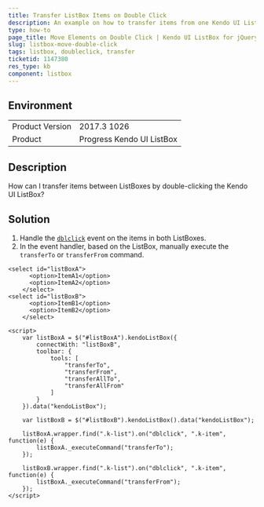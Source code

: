 ```yaml
---
title: Transfer ListBox Items on Double Click
description: An example on how to transfer items from one Kendo UI ListBox to another by double-clicking them.
type: how-to
page_title: Move Elements on Double Click | Kendo UI ListBox for jQuery
slug: listbox-move-double-click
tags: listbox, doubleclick, transfer
ticketid: 1147380
res_type: kb
component: listbox
---
```


## Environment

<table>
	<tr>
		<td>Product Version</td>
		<td>2017.3 1026</td>
	</tr>
	<tr>
		<td>Product</td>
		<td>Progress Kendo UI ListBox</td>
	</tr>
</table>


## Description

How can I transfer items between ListBoxes by double-clicking the Kendo UI ListBox?

## Solution

1. Handle the [`dblclick`](https://api.jquery.com/dblclick/) event on the items in both ListBoxes.
1. In the event handler, based on the ListBox, manually execute the `transferTo` or `transferFrom` command.

```dojo
<select id="listBoxA">
      <option>ItemA1</option>
      <option>ItemA2</option>
    </select>
<select id="listBoxB">
      <option>ItemB1</option>
      <option>ItemB2</option>
    </select>

<script>
    var listBoxA = $("#listBoxA").kendoListBox({
        connectWith: "listBoxB",
        toolbar: {
            tools: [
                "transferTo",
                "transferFrom",
                "transferAllTo",
                "transferAllFrom"
            ]
        }
    }).data("kendoListBox");

    var listBoxB = $("#listBoxB").kendoListBox().data("kendoListBox");

    listBoxA.wrapper.find(".k-list").on("dblclick", ".k-item", function(e) {
        listBoxA._executeCommand("transferTo");
    });

    listBoxB.wrapper.find(".k-list").on("dblclick", ".k-item", function(e) {
        listBoxA._executeCommand("transferFrom");
    });
</script>
```
